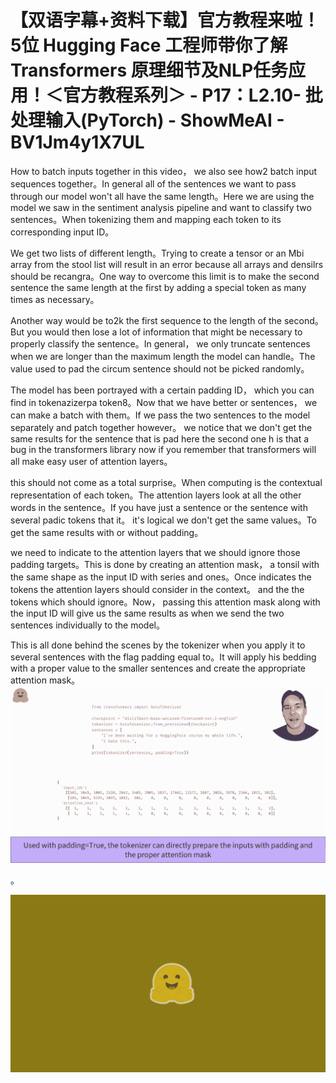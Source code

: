 # 【双语字幕+资料下载】官方教程来啦！5位 Hugging Face 工程师带你了解 Transformers 原理细节及NLP任务应用！＜官方教程系列＞ - P17：L2.10- 批处理输入(PyTorch) - ShowMeAI - BV1Jm4y1X7UL

How to batch inputs together in this video， we also see how2 batch input sequences together。In general all of the sentences we want to pass through our model won't all have the same length。Here we are using the model we saw in the sentiment analysis pipeline and want to classify two sentences。When tokenizing them and mapping each token to its corresponding input ID。

We get two lists of different length。Trying to create a tensor or an Mbi array from the stool list will result in an error because all arrays and densilrs should be recangra。One way to overcome this limit is to make the second sentence the same length at the first by adding a special token as many times as necessary。

Another way would be to2k the first sequence to the length of the second。But you would then lose a lot of information that might be necessary to properly classify the sentence。In general， we only truncate sentences when we are longer than the maximum length the model can handle。The value used to pad the circum sentence should not be picked randomly。

The model has been portrayed with a certain padding ID， which you can find in tokenazizerpa token8。Now that we have better or sentences， we can make a batch with them。If we pass the two sentences to the model separately and patch together however。 we notice that we don't get the same results for the sentence that is pad here the second one h is that a bug in the transformers library now if you remember that transformers will all make easy user of attention layers。

 this should not come as a total surprise。When computing is the contextual representation of each token。The attention layers look at all the other words in the sentence。If you have just a sentence or the sentence with several padic tokens that it。 it's logical we don't get the same values。To get the same results with or without padding。

 we need to indicate to the attention layers that we should ignore those padding targets。This is done by creating an attention mask， a tonsil with the same shape as the input ID with series and ones。Once indicates the tokens the attention layers should consider in the context。 and the the tokens which should ignore。Now， passing this attention mask along with the input ID will give us the same results as when we send the two sentences individually to the model。

This is all done behind the scenes by the tokenizer when you apply it to several sentences with the flag padding equal to。It will apply his bedding with a proper value to the smaller sentences and create the appropriate attention mask。![](img/bcdf10aa45eed9c71073117b58d40576_1.png)

。

![](img/bcdf10aa45eed9c71073117b58d40576_3.png)